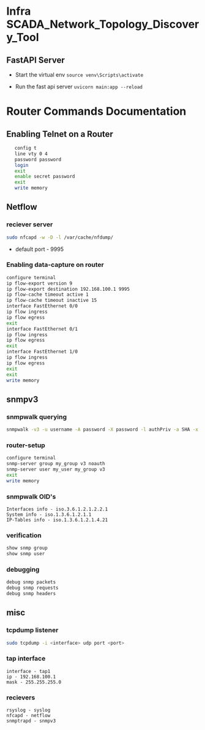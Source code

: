 # Infra SCADA_Network_Topology_Discovery_Tool

## FastAPI Server

- Start the virtual env
  `source venv\Scripts\activate`

- Run the fast api server
  `uvicorn main:app --reload`


# Router Commands Documentation

## Enabling Telnet on a Router

```bash
   config t
   line vty 0 4
   password password
   login
   exit
   enable secret password
   exit
   write memory
```

## Netflow

### reciever server

```bash
sudo nfcapd -w -D -l /var/cache/nfdump/
```
- default port - 9995

### Enabling data-capture on router

```bash
configure terminal
ip flow-export version 9
ip flow-export destination 192.168.100.1 9995
ip flow-cache timeout active 1
ip flow-cache timeout inactive 15
interface FastEthernet 0/0
ip flow ingress
ip flow egress
exit
interface FastEthernet 0/1
ip flow ingress
ip flow egress
exit
interface FastEthernet 1/0
ip flow ingress
ip flow egress
exit
exit
write memory
```

## snmpv3

### snmpwalk querying

```bash
snmpwalk -v3 -u username -A password -X password -l authPriv -a SHA -x DES <ip/> <oid/>
```

### router-setup

```bash
configure terminal
snmp-server group my_group v3 noauth
snmp-server user my_user my_group v3
exit
write memory
```

### snmpwalk OID's

```plaintext
Interfaces info - iso.3.6.1.2.1.2.2.1
System info - iso.1.3.6.1.2.1.1
IP-Tables info - iso.1.3.6.1.2.1.4.21
```
### verification

```bash
show snmp group
show snmp user
```

### debugging

```bash
debug snmp packets
debug snmp requests
debug snmp headers
```

## misc

### tcpdump listener

```bash
sudo tcpdump -i <interface> udp port <port>
```

### tap interface

```plaintext
interface - tap1
ip - 192.168.100.1
mask - 255.255.255.0
```

### recievers

```plaintext
rsyslog - syslog
nfcapd - netflow
snmptrapd - snmpv3
```

